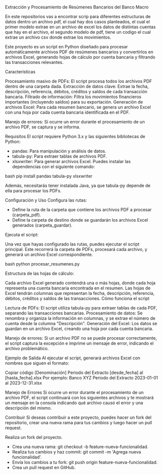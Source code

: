 Extracción y Procesamiento de Resúmenes Bancarios del Banco Macro

En este repositorios vas a encontrar scrip para diferentes estructuras de datos dentro un archivo pdf, el cual hay dos casos planteados, el cual el primer modelo extrae en un archivo de excel los datos de distintas cuentas que hay en el archivo, el segundo modelo de pdf, tiene un codigo el cual extrae un archivo csv donde extrae los movimientos.

Este proyecto es un script en Python diseñado para procesar automáticamente archivos PDF de resúmenes bancarios y convertirlos en archivos Excel, generando hojas de cálculo por cuenta bancaria y filtrando las transacciones relevantes.

Características

Procesamiento masivo de PDFs: El script procesa todos los archivos PDF dentro de una carpeta dada.
Extracción de datos clave: Extrae la fecha, descripción, referencia, débitos, créditos y saldos de cada transacción bancaria.
Filtrado de información: Filtra los movimientos financieros importantes (incluyendo saldos) para su exportación.
Generación de archivos Excel: Para cada resumen bancario, se genera un archivo Excel con una hoja por cada cuenta bancaria identificada en el PDF.

Manejo de errores: Si ocurre un error durante el procesamiento de un archivo PDF, se captura y se informa.

Requisitos
El script requiere Python 3.x y las siguientes bibliotecas de Python:
 - pandas: Para manipulación y análisis de datos.
 - tabula-py: Para extraer tablas de archivos PDF.
 - xlsxwriter: Para generar archivos Excel.
Puedes instalar las dependencias con el siguiente comando:

bash
pip install pandas tabula-py xlsxwriter

Además, necesitarás tener instalada Java, ya que tabula-py depende de ella para procesar los PDFs.

Configuración y Uso
Configura las rutas:
 - Define la ruta de la carpeta que contiene los archivos PDF a procesar (carpeta_pdf).
 - Define la carpeta de destino donde se guardarán los archivos Excel generados (carpeta_guardar).

Ejecuta el script:

Una vez que hayas configurado las rutas, puedes ejecutar el script principal. 
Este recorrerá la carpeta de PDFs, procesará cada archivo, y generará un archivo Excel correspondiente.

bash
python procesar_resumenes.py

Estructura de las hojas de cálculo:

Cada archivo Excel generado contendrá una o más hojas, donde cada hoja representa una cuenta bancaria encontrada en el resumen.
Las hojas de Excel tendrán columnas que representan la fecha, descripción, referencia, débitos, créditos y saldos de las transacciones.
Cómo funciona el script

Lectura de PDFs: El script utiliza tabula-py para extraer tablas de cada PDF, separando las transacciones bancarias.
Procesamiento de datos: Se renombra y organiza la información en columnas, y se extrae el número de cuenta desde la columna "Descripción".
Generación del Excel: Los datos se guardan en un archivo Excel, creando una hoja por cada cuenta bancaria.

Manejo de errores: Si un archivo PDF no se puede procesar correctamente, el script captura la excepción e imprime un mensaje de error, indicando el archivo problemático.

Ejemplo de Salida
Al ejecutar el script, generará archivos Excel con nombres que siguen el formato:


Copiar código
[Denominación] Periodo del Extracto [desde_fecha] al [hasta_fecha].xlsx
Por ejemplo:
Banco XYZ Periodo del Extracto 2023-01-01 al 2023-12-31.xlsx

Manejo de Errores
Si ocurre un error durante el procesamiento de un archivo PDF, el script continuará con los siguientes archivos y te mostrará un mensaje en la consola indicando qué archivo causó el error y una descripción del mismo.

Contribuir
Si deseas contribuir a este proyecto, puedes hacer un fork del repositorio, crear una nueva rama para tus cambios y luego hacer un pull request.

Realiza un fork del proyecto.
 - Crea una nueva rama: git checkout -b feature-nueva-funcionalidad.
 - Realiza tus cambios y haz commit: git commit -m 'Agrega nueva funcionalidad'.
 - Envía los cambios a tu fork: git push origin feature-nueva-funcionalidad.
 - Crea un pull request en GitHub.
